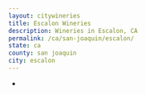 ```yaml
---
layout: citywineries
title: Escalon Wineries
description: Wineries in Escalon, CA
permalink: /ca/san-joaquin/escalon/
state: ca
county: san joaquin
city: escalon
---
```

-
